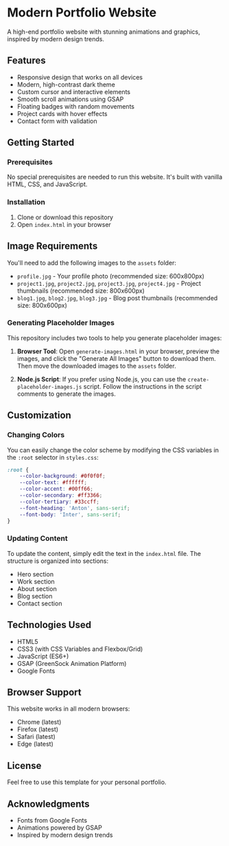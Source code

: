 # Modern Portfolio Website

A high-end portfolio website with stunning animations and graphics, inspired by modern design trends.

## Features

- Responsive design that works on all devices
- Modern, high-contrast dark theme
- Custom cursor and interactive elements
- Smooth scroll animations using GSAP
- Floating badges with random movements
- Project cards with hover effects
- Contact form with validation

## Getting Started

### Prerequisites

No special prerequisites are needed to run this website. It's built with vanilla HTML, CSS, and JavaScript.

### Installation

1. Clone or download this repository
2. Open `index.html` in your browser

## Image Requirements

You'll need to add the following images to the `assets` folder:

- `profile.jpg` - Your profile photo (recommended size: 600x800px)
- `project1.jpg`, `project2.jpg`, `project3.jpg`, `project4.jpg` - Project thumbnails (recommended size: 800x600px)
- `blog1.jpg`, `blog2.jpg`, `blog3.jpg` - Blog post thumbnails (recommended size: 800x600px)

### Generating Placeholder Images

This repository includes two tools to help you generate placeholder images:

1. **Browser Tool**: Open `generate-images.html` in your browser, preview the images, and click the "Generate All Images" button to download them. Then move the downloaded images to the `assets` folder.

2. **Node.js Script**: If you prefer using Node.js, you can use the `create-placeholder-images.js` script. Follow the instructions in the script comments to generate the images.

## Customization

### Changing Colors

You can easily change the color scheme by modifying the CSS variables in the `:root` selector in `styles.css`:

```css
:root {
    --color-background: #0f0f0f;
    --color-text: #ffffff;
    --color-accent: #00ff66;
    --color-secondary: #ff3366;
    --color-tertiary: #33ccff;
    --font-heading: 'Anton', sans-serif;
    --font-body: 'Inter', sans-serif;
}
```

### Updating Content

To update the content, simply edit the text in the `index.html` file. The structure is organized into sections:

- Hero section
- Work section
- About section
- Blog section
- Contact section

## Technologies Used

- HTML5
- CSS3 (with CSS Variables and Flexbox/Grid)
- JavaScript (ES6+)
- GSAP (GreenSock Animation Platform)
- Google Fonts

## Browser Support

This website works in all modern browsers:

- Chrome (latest)
- Firefox (latest)
- Safari (latest)
- Edge (latest)

## License

Feel free to use this template for your personal portfolio.

## Acknowledgments

- Fonts from Google Fonts
- Animations powered by GSAP
- Inspired by modern design trends 
